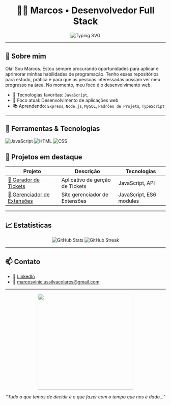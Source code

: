 <h1 align="center">👨‍💻 Marcos • Desenvolvedor Full Stack</h1>

<p align="center">
  <img src="https://github-readme-typing-svg.herokuapp.com?color=00F7FF&size=22&center=true&vCenter=true&width=435&lines=Bem-vindo+ao+meu+portfólio!;Desenvolvedor+Full+Stack" alt="Typing SVG" />
</p>

---

## 🚀 Sobre mim

Olá! Sou Marcos. Estou sempre procurando oportunidades para aplicar e aprimorar minhas habilidades de programação. Tenho esses repositórios para estudo, prática e para que as pessoas interessadas possam ver meu progresso na área. No momento, meu foco é o desenvolvimento web.

- 🔧 Tecnologias favoritas: `JavaScript`,
- 🎯 Foco atual: Desenvolvimento de aplicações web
- 📚 Aprendendo: `Express`, `Node.js`, `MySQL`, `Padrões de Projeto`, `TypeScript`

---

## 🧰 Ferramentas & Tecnologias

![JavaScript](https://img.shields.io/badge/-JavaScript-F7DF1E?style=flat&logo=javascript&logoColor=black)
![HTML](https://img.shields.io/badge/-HTML5-E34F26?style=flat&logo=html5&logoColor=white)
![CSS](https://img.shields.io/badge/-CSS3-1572B6?style=flat&logo=css3&logoColor=white)

## 📂 Projetos em destaque

| Projeto | Descrição | Tecnologias |
|--------|-----------|-------------|
| [🔗 Gerador de Tickets](https://github.com/Avantiermv/conference-ticket-generator-main) | Aplicativo de gerção de Tickets | JavaScript, API |
| [🔗 Gerenciador de Extensões ](https://avantiermv.github.io/browser-extensions-manager-ui-main/) | Site gerenciador de Extensões | JavaScript, ES6 modules |

---

## 📈 Estatísticas

<p align="center">
  <img src="https://github-readme-stats.vercel.app/api?username=Avantiermv&show_icons=true&theme=radical" alt="GitHub Stats" />
  <img src="https://github-readme-streak-stats.herokuapp.com/?user=Avantiermv&theme=radical" alt="GitHub Streak" />
</p>

---

## 📫 Contato

- 💼 [LinkedIn](https://www.linkedin.com/in/marcos-v-94535322b/)
- 📧 marcosviniciussilvacolares@gmail.com

---

<p align="center">
  <img src="https://media.giphy.com/media/qgQUggAC3Pfv687qPC/giphy.gif" width="300" />
</p>

<p align="center"><i>"Tudo o que temos de decidir é o que fazer com o tempo que nos é dado..."</i></p>
